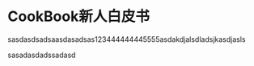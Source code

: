 # CookBook新人白皮书

sasdasdsadsaasdasadsas123444444445555asdakdjalsdladsjkasdjasls





sasadasdadssadasd

